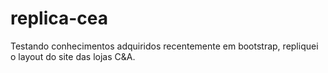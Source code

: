 # replica-cea
Testando conhecimentos adquiridos recentemente em bootstrap, repliquei o layout do site das lojas C&amp;A.
